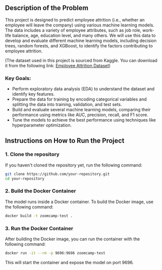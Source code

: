 ## Description of the Problem

This project is designed to predict employee attrition (i.e., whether an employee will leave the company) using various machine learning models. The data includes a variety of employee attributes, such as job role, work-life balance, age, education level, and many others. We will use this data to develop and evaluate different machine learning models, including decision trees, random forests, and XGBoost, to identify the factors contributing to employee attrition.

(The dataset used in this project is sourced from Kaggle. You can download it from the following link:
[Employee Attrition Dataset](https://www.kaggle.com/datasets/stealthtechnologies/employee-attrition-dataset))

### Key Goals:
- Perform exploratory data analysis (EDA) to understand the dataset and identify key features.
- Prepare the data for training by encoding categorical variables and splitting the data into training, validation, and test sets.
- Build and evaluate several machine learning models, comparing their performance using metrics like AUC, precision, recall, and F1 score.
- Tune the models to achieve the best performance using techniques like hyperparameter optimization.

## Instructions on How to Run the Project

### 1. **Clone the repository**
   If you haven't cloned the repository yet, run the following command:

   ```bash
   git clone https://github.com/your-repository.git
   cd your-repository
   ```

### 2. **Build the Docker Container**
   The model runs inside a Docker container. To build the Docker image, use the following command:

   ```bash
   docker build -t zoomcamp-test .
   ```

### 3. **Run the Docker Container**
   After building the Docker image, you can run the container with the following command:

   ```bash
   docker run -it --rm -p 9696:9696 zoomcamp-test
   ```

This will start the container and expose the model on port 9696.
